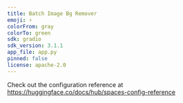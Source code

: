 ```yaml
---
title: Batch Image Bg Remover
emoji: ⚡
colorFrom: gray
colorTo: green
sdk: gradio
sdk_version: 3.1.1
app_file: app.py
pinned: false
license: apache-2.0
---
```


Check out the configuration reference at https://huggingface.co/docs/hub/spaces-config-reference
